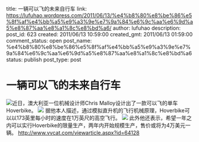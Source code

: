 title: 一辆可以飞的未来自行车
link: https://lufuhao.wordpress.com/2011/06/13/%e4%b8%80%e8%be%86%e5%8f%af%e4%bb%a5%e9%a3%9e%e7%9a%84%e6%9c%aa%e6%9d%a5%e8%87%aa%e8%a1%8c%e8%bd%a6/
author: lufuhao
description: 
post_id: 623
created: 2011/06/13 10:59:00
created_gmt: 2011/06/13 01:59:00
comment_status: open
post_name: %e4%b8%80%e8%be%86%e5%8f%af%e4%bb%a5%e9%a3%9e%e7%9a%84%e6%9c%aa%e6%9d%a5%e8%87%aa%e8%a1%8c%e8%bd%a6
status: publish
post_type: post

# 一辆可以飞的未来自行车

![](http://lufuhao.files.wordpress.com/2011/06/2011061214083797.jpg?w=300)近日，澳大利亚一位机械设计师Chris Malloy设计出了一款可以飞的单车Hoverbike。 ![](http://lufuhao.files.wordpress.com/2011/06/2011061214090057.jpg?w=300) 据他本人描述，通过模拟直升机的飞行机械原理，Hoverbike可以以173英里每小时的速度在1万英尺的高空飞行。 ![](http://lufuhao.files.wordpress.com/2011/06/2011061214083797.jpg?w=300) 此外他还表示，希望一年之内可以实行Hoverbike的限量生产，两年内开始规模生产，售价或将为4万美元一辆。 http://www.vvcat.com/viewarticle.aspx?id=64128